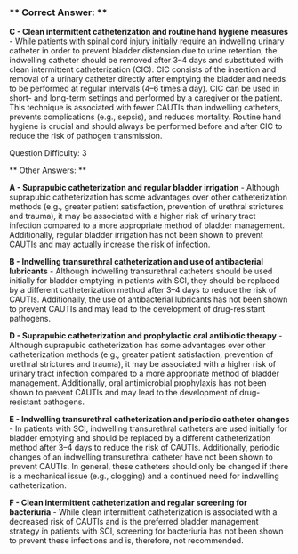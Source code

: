 ### ** Correct Answer: **

**C - Clean intermittent catheterization and routine hand hygiene measures** - While patients with spinal cord injury initially require an indwelling urinary catheter in order to prevent bladder distension due to urine retention, the indwelling catheter should be removed after 3–4 days and substituted with clean intermittent catheterization (CIC). CIC consists of the insertion and removal of a urinary catheter directly after emptying the bladder and needs to be performed at regular intervals (4–6 times a day). CIC can be used in short- and long-term settings and performed by a caregiver or the patient. This technique is associated with fewer CAUTIs than indwelling catheters, prevents complications (e.g., sepsis), and reduces mortality. Routine hand hygiene is crucial and should always be performed before and after CIC to reduce the risk of pathogen transmission.

Question Difficulty: 3

** Other Answers: **

**A - Suprapubic catheterization and regular bladder irrigation** - Although suprapubic catheterization has some advantages over other catheterization methods (e.g., greater patient satisfaction, prevention of urethral strictures and trauma), it may be associated with a higher risk of urinary tract infection compared to a more appropriate method of bladder management. Additionally, regular bladder irrigation has not been shown to prevent CAUTIs and may actually increase the risk of infection.

**B - Indwelling transurethral catheterization and use of antibacterial lubricants** - Although indwelling transurethral catheters should be used initially for bladder emptying in patients with SCI, they should be replaced by a different catheterization method after 3–4 days to reduce the risk of CAUTIs. Additionally, the use of antibacterial lubricants has not been shown to prevent CAUTIs and may lead to the development of drug-resistant pathogens.

**D - Suprapubic catheterization and prophylactic oral antibiotic therapy** - Although suprapubic catheterization has some advantages over other catheterization methods (e.g., greater patient satisfaction, prevention of urethral strictures and trauma), it may be associated with a higher risk of urinary tract infection compared to a more appropriate method of bladder management. Additionally, oral antimicrobial prophylaxis has not been shown to prevent CAUTIs and may lead to the development of drug-resistant pathogens.

**E - Indwelling transurethral catheterization and periodic catheter changes** - In patients with SCI, indwelling transurethral catheters are used initially for bladder emptying and should be replaced by a different catheterization method after 3–4 days to reduce the risk of CAUTIs. Additionally, periodic changes of an indwelling transurethral catheter have not been shown to prevent CAUTIs. In general, these catheters should only be changed if there is a mechanical issue (e.g., clogging) and a continued need for indwelling catheterization.

**F - Clean intermittent catheterization and regular screening for bacteriuria** - While clean intermittent catheterization is associated with a decreased risk of CAUTIs and is the preferred bladder management strategy in patients with SCI, screening for bacteriuria has not been shown to prevent these infections and is, therefore, not recommended.

